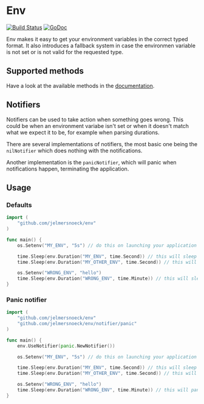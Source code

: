 # Env

[![Build Status](https://travis-ci.org/jelmersnoeck/env.svg?branch=master)](https://travis-ci.org/jelmersnoeck/env)
[![GoDoc](https://godoc.org/github.com/jelmersnoeck/env?status.svg)](https://godoc.org/github.com/jelmersnoeck/env)

Env makes it easy to get your environment variables in the correct typed format.
It also introduces a fallback system in case the environmen variable is not set
or is not valid for the requested type.

## Supported methods

Have a look at the available methods in the [documentation](https://godoc.org/github.com/jelmersnoeck/env).

## Notifiers

Notifiers can be used to take action when something goes wrong. This could be
when an environment variabe isn't set or when it doesn't match what we expect
it to be, for example when parsing durations.

There are several implementations of notifiers, the most basic one being the
`nilNotifier` which does nothing with the notifications.

Another implementation is the `panicNotifier`, which will panic when
notifications happen, terminating the application.

## Usage

### Defaults

```go
import (
    "github.com/jelmersnoeck/env"
)

func main() {
    os.Setenv("MY_ENV", "5s") // do this on launching your application

    time.Sleep(env.Duration("MY_ENV", time.Second)) // this will sleep for 5 seconds
    time.Sleep(env.Duration("MY_OTHER_ENV", time.Second)) // this will sleep for a second

    os.Setenv("WRONG_ENV", "hello")
    time.Sleep(env.Duration("WRONG_ENV", time.Minute)) // this will sleep for a minute
}
```

### Panic notifier

```go
import (
    "github.com/jelmersnoeck/env"
    "github.com/jelmersnoeck/env/notifier/panic"
)

func main() {
    env.UseNotifier(panic.NewNotifier())

    os.Setenv("MY_ENV", "5s") // do this on launching your application

    time.Sleep(env.Duration("MY_ENV", time.Second)) // this will sleep for 5 seconds
    time.Sleep(env.Duration("MY_OTHER_ENV", time.Second)) // this will panic because the env is not set

    os.Setenv("WRONG_ENV", "hello")
    time.Sleep(env.Duration("WRONG_ENV", time.Minute)) // this will panic because the env is not a duration
}
```

